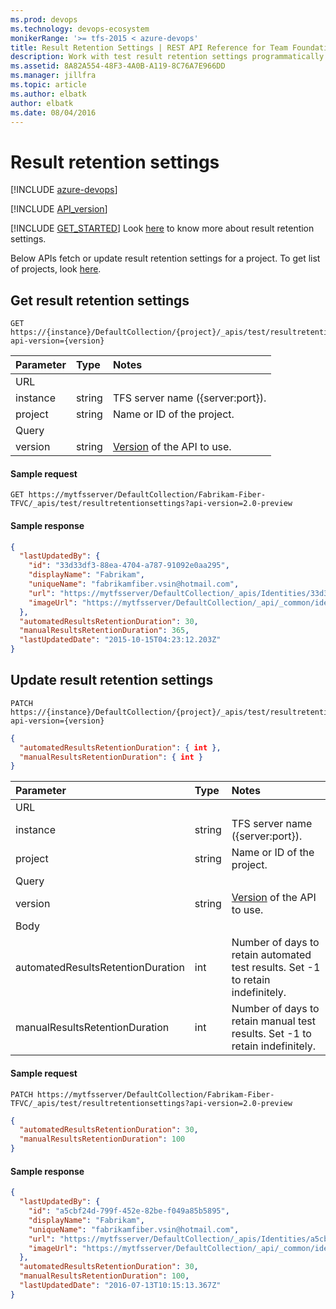 ```yaml
---
ms.prod: devops
ms.technology: devops-ecosystem
monikerRange: '>= tfs-2015 < azure-devops'
title: Result Retention Settings | REST API Reference for Team Foundation Server
description: Work with test result retention settings programmatically using the REST APIs for Team Foundation Server.
ms.assetid: 8A82A554-48F3-4A0B-A119-8C76A7E966DD
ms.manager: jillfra
ms.topic: article
ms.author: elbatk
author: elbatk
ms.date: 08/04/2016
---
```


# Result retention settings

[!INCLUDE [azure-devops](../_data/azure-devops-message.md)]

[!INCLUDE [API_version](../_data/version2-preview.md)]

[!INCLUDE [GET_STARTED](../_data/get-started.md)] Look [here](https://visualstudio.microsoft.com/docs/test/manual-exploratory-testing/getting-started/how-long-to-keep-test-results) to know more about result retention settings.

Below APIs fetch or update result retention settings for a project. To get list of projects, look [here](../tfs/projects.md).

## Get result retention settings

```no-highlight
GET https://{instance}/DefaultCollection/{project}/_apis/test/resultretentionsettings?api-version={version}
```

| Parameter               | Type     | Notes
|:------------------------|:---------|:-----------------------
| URL
| instance                | string   | TFS server name ({server:port}).
| project                 | string   | Name or ID of the project.
| Query
| version	              | string   | [Version](../../concepts/rest-api-versioning.md) of the API to use.

#### Sample request

```
GET https://mytfsserver/DefaultCollection/Fabrikam-Fiber-TFVC/_apis/test/resultretentionsettings?api-version=2.0-preview
```

#### Sample response

```json
{
  "lastUpdatedBy": {
    "id": "33d33df3-88ea-4704-a787-91092e0aa295",
    "displayName": "Fabrikam",
    "uniqueName": "fabrikamfiber.vsin@hotmail.com",
    "url": "https://mytfsserver/DefaultCollection/_apis/Identities/33d33df3-88ea-4704-a787-91092e0aa295",
    "imageUrl": "https://mytfsserver/DefaultCollection/_api/_common/identityImage?id=33d33df3-88ea-4704-a787-91092e0aa295"
  },
  "automatedResultsRetentionDuration": 30,
  "manualResultsRetentionDuration": 365,
  "lastUpdatedDate": "2015-10-15T04:23:12.203Z"
}
```



## Update result retention settings

```no-highlight
PATCH https://{instance}/DefaultCollection/{project}/_apis/test/resultretentionsettings?api-version={version}
```

```json
{
  "automatedResultsRetentionDuration": { int },
  "manualResultsRetentionDuration": { int }
}
```

| Parameter               | Type   | Notes
|:------------------------|:-------|:------------------------
| URL
| instance                | string | TFS server name ({server:port}).
| project                 | string | Name or ID of the project.
| Query
| version                 | string | [Version](../../concepts/rest-api-versioning.md) of the API to use.
| Body
| automatedResultsRetentionDuration | int | Number of days to retain automated test results. Set -1 to retain indefinitely.
| manualResultsRetentionDuration | int | Number of days to retain manual test results. Set -1 to retain indefinitely.

#### Sample request

```
PATCH https://mytfsserver/DefaultCollection/Fabrikam-Fiber-TFVC/_apis/test/resultretentionsettings?api-version=2.0-preview
```
```json
{
  "automatedResultsRetentionDuration": 30,
  "manualResultsRetentionDuration": 100
}
```

#### Sample response

```json
{
  "lastUpdatedBy": {
    "id": "a5cbf24d-799f-452e-82be-f049a85b5895",
    "displayName": "Fabrikam",
    "uniqueName": "fabrikamfiber.vsin@hotmail.com",
    "url": "https://mytfsserver/DefaultCollection/_apis/Identities/a5cbf24d-799f-452e-82be-f049a85b5895",
    "imageUrl": "https://mytfsserver/DefaultCollection/_api/_common/identityImage?id=a5cbf24d-799f-452e-82be-f049a85b5895"
  },
  "automatedResultsRetentionDuration": 30,
  "manualResultsRetentionDuration": 100,
  "lastUpdatedDate": "2016-07-13T10:15:13.367Z"
}
```

